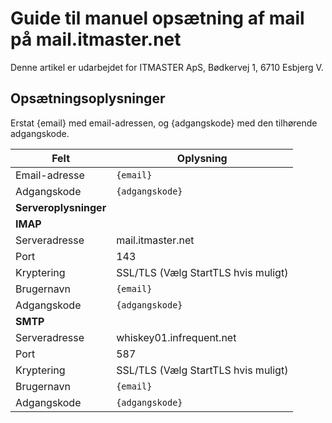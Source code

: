 # Guide til manuel opsætning af mail på mail.itmaster.net
Denne artikel er udarbejdet for ITMASTER ApS, Bødkervej 1, 6710 Esbjerg V.

## Opsætningsoplysninger
Erstat {email} med email-adressen, og {adgangskode} med den tilhørende adgangskode.

| Felt          | Oplysning                |
| ---           | ---                      |
| Email-adresse | `{email}`                | 
| Adgangskode   | `{adgangskode}`          |
| **Serveroplysninger**                    |
| **IMAP**                                 |
| Serveradresse | mail.itmaster.net |
| Port          | 143                      |
| Kryptering     | SSL/TLS (Vælg StartTLS hvis muligt)                      |
| Brugernavn    | `{email}`                | 
| Adgangskode   | `{adgangskode}`          |
| **SMTP**                                 |
| Serveradresse | whiskey01.infrequent.net |
| Port          | 587                      |
| Kryptering     | SSL/TLS (Vælg StartTLS hvis muligt)                 |
| Brugernavn    | `{email}`                | 
| Adgangskode   | `{adgangskode}`          |
